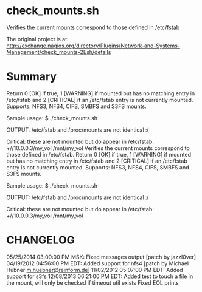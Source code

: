 check_mounts.sh
===============

Verifies the current mounts correspond to those defined in /etc/fstab

The original project is at:
http://exchange.nagios.org/directory/Plugins/Network-and-Systems-Management/check_mounts-2Esh/details

Summary
=======
Return 0 [OK] if true, 1 [WARNING] if mounted but has no matching entry in /etc/fstab and 2 [CRITICAL] if an /etc/fstab entry is not currently mounted.
Supports: NFS3, NFS4, CIFS, SMBFS and S3FS mounts.

Sample usage:
$ ./check_mounts.sh

OUTPUT:
/etc/fstab and /proc/mounts are not identical :(

Critical: these are not mounted but do appear in /etc/fstab:
+//10.0.0.3/my_vol /mnt/my_vol
Verifies the current mounts correspond to those defined in /etc/fstab.
Return 0 [OK] if true, 1 [WARNING] if mounted but has no matching entry in /etc/fstab and 2 [CRITICAL] if an /etc/fstab entry is not currently mounted.
Supports: NFS3, NFS4, CIFS, SMBFS and S3FS mounts.

Sample usage:
$ ./check_mounts.sh

OUTPUT:
/etc/fstab and /proc/mounts are not identical :(

Critical: these are not mounted but do appear in /etc/fstab:
+//10.0.0.3/my_vol /mnt/my_vol

CHANGELOG
=========
05/25/2014 03:00:00 PM MSK:
 Fixed messages output [patch by jazzl0ver]
04/19/2012 04:56:00 PM EDT:
 Added support for nfs4 [patch by Michael Hübner m.huebner@reinform.de]
11/02/2012 05:07:00 PM EDT:
 Added support for s3fs
12/08/2013 06:21:00 PM EDT:
 Added test to touch a file in the mount, will only be checked if timeout util exists
 Fixed EOL prints
